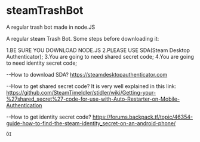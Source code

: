 # steamTrashBot
A regular trash bot made in node.JS

A regular steam Trash Bot.
Some steps before downloading it:

1.BE SURE YOU DOWNLOAD NODE.JS
2.PLEASE USE SDA(Steam Desktop Authenticator);
3.You are going to need shared secret code;
4.You are going to need identity secret code;



--How to download SDA?
https://steamdesktopauthenticator.com

--How to get shared secret code?
It is very well explained in this link:
https://github.com/SteamTimeIdler/stidler/wiki/Getting-your-%27shared_secret%27-code-for-use-with-Auto-Restarter-on-Mobile-Authentication

--How to get identity secret code?
https://forums.backpack.tf/topic/46354-guide-how-to-find-the-steam-identity_secret-on-an-android-phone/

~~~
ÕI
~~~
